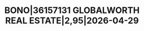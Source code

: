 ---
layout: asset
title: BONO|36157131 GLOBALWORTH REAL ESTATE|2,95|2026-04-29
isin: XS2208868914
---